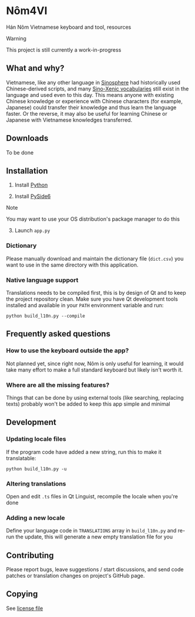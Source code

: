 Nôm4VI
======

Hán Nôm Vietnamese keyboard and tool, resources

> [!WARNING]
>
> This project is still currently a work-in-progress

## What and why?

Vietnamese, like any other language in [Sinosphere](https://en.wikipedia.org/wiki/Sinosphere) had historically used Chinese-derived scripts, and many [Sino-Xenic vocabularies](https://en.wikipedia.org/wiki/Sino-Xenic_vocabularies) still exist in the language and used even to this day. This means anyone with existing Chinese knowledge or experience with Chinese characters (for example, Japanese) could transfer their knowledge and thus learn the language faster. Or the reverse, it may also be useful for learning Chinese or Japanese with Vietnamese knowledges transferred.

## Downloads

To be done

## Installation

1. Install [Python](https://www.python.org/)

2. Install [PySide6](https://pypi.org/project/PySide6/)

> [!NOTE]
>
> You may want to use your OS distribution's package manager to do this

3. Launch `app.py`

### Dictionary

Please manually download and maintain the dictionary file (`dict.csv`) you want to use in the same directory with this application.

### Native language support

Translations needs to be compiled first, this is by design of Qt and to keep the project repository clean. Make sure you have Qt development tools installed and available in your `PATH` environment variable and run:

```shell
python build_l10n.py --compile
```

## Frequently asked questions

### How to use the keyboard outside the app?

Not planned yet, since right now, Nôm is only useful for learning, it would take many effort to make a full standard keyboard but likely isn't worth it.

### Where are all the missing features?

Things that can be done by using external tools (like searching, replacing texts) probably won't be added to keep this app simple and minimal

## Development

### Updating locale files

If the program code have added a new string, run this to make it translatable:

```shell
python build_l10n.py -u
```

### Altering translations

Open and edit `.ts` files in Qt Linguist, recompile the locale when you're done

### Adding a new locale

Define your language code in `TRANSLATIONS` array in `build_l10n.py` and re-run the update, this will generate a new empty translation file for you

## Contributing

Please report bugs, leave suggestions / start discussions, and send code patches or translation changes on project's GitHub page.

## Copying

See [license file](LICENSE.txt)
